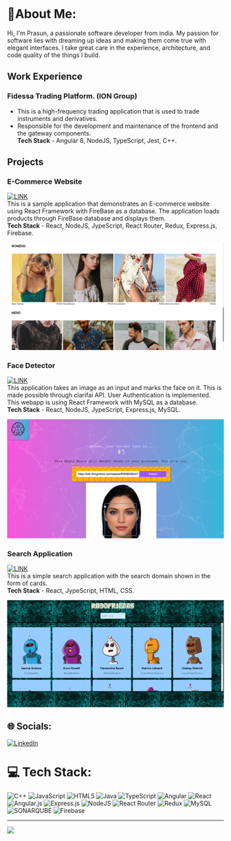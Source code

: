 # 🎇About Me:
 Hi, I'm Prasun, a passionate software developer from india. My passion for software lies with dreaming up ideas and making them come true with elegant interfaces. I take great care in the experience, architecture, and code quality of the things I build.<br>
 ## Work Experience
 ### Fidessa Trading Platform. (ION Group)
* This is a high-frequency trading application that is used to trade instruments and derivatives.
* Responsible for the development and maintenance of the frontend and the gateway components.
<br>**Tech Stack** - Angular 8, NodeJS, TypeScript, Jest, C++.

## Projects
### E-Commerce Website
[![LINK](https://img.shields.io/badge/Github-logo?style=flat&logo=github&logoColor=white&labelColor=grey&color=grey
)](https://github.com/prasunroyy/crwn-clothing)
<br>This is a sample application that demonstrates an E-commerce website using React Framework with FireBase as a database. The application loads products through FireBase database and displays them.
<br>**Tech Stack** - React, NodeJS, JypeScript, React Router, Redux, Express.js, Firebase.


![E-Commerce Website](assets/CategoryPage.png?raw=true "E-Commerce Website")
### Face Detector
[![LINK](https://img.shields.io/badge/Github-logo?style=flat&logo=github&logoColor=white&labelColor=grey&color=grey
)](https://github.com/prasunroyy/facerecognitionbrain)
<br> This application takes an image as an input and marks the face on it. This is made possible through clarifai API. User Authentication is implemented. This webapp is using React Framework with MySQL as a database.
<br>**Tech Stack** - React, NodeJS, JypeScript, Express.js, MySQL.

![Face Detector](assets/FaceReconSS.png?raw=true "Face Detector")
### Search Application
[![LINK](https://img.shields.io/badge/Github-logo?style=flat&logo=github&logoColor=white&labelColor=grey&color=grey
)](https://github.com/prasunroyy/robofriends)
<br>This is a simple search application with the search domain shown in the form of cards.
<br>**Tech Stack** - React, JypeScript, HTML, CSS.

![Face Detector](assets/RoboHP.png?raw=true "Face Detector")
## 🌐 Socials:
[![LinkedIn](https://img.shields.io/badge/LinkedIn-%230077B5.svg?logo=linkedin&logoColor=white)](https://linkedin.com/in/prasun-roy-1a29a1192) 

# 💻 Tech Stack:
![C++](https://img.shields.io/badge/c++-%2300599C.svg?style=for-the-badge&logo=c%2B%2B&logoColor=white) ![JavaScript](https://img.shields.io/badge/javascript-%23323330.svg?style=for-the-badge&logo=javascript&logoColor=%23F7DF1E) ![HTML5](https://img.shields.io/badge/html5-%23E34F26.svg?style=for-the-badge&logo=html5&logoColor=white) ![Java](https://img.shields.io/badge/java-%23ED8B00.svg?style=for-the-badge&logo=openjdk&logoColor=white) ![TypeScript](https://img.shields.io/badge/typescript-%23007ACC.svg?style=for-the-badge&logo=typescript&logoColor=white) ![Angular](https://img.shields.io/badge/angular-%23DD0031.svg?style=for-the-badge&logo=angular&logoColor=white) ![React](https://img.shields.io/badge/react-%2320232a.svg?style=for-the-badge&logo=react&logoColor=%2361DAFB) ![Angular.js](https://img.shields.io/badge/angular.js-%23E23237.svg?style=for-the-badge&logo=angularjs&logoColor=white) ![Express.js](https://img.shields.io/badge/express.js-%23404d59.svg?style=for-the-badge&logo=express&logoColor=%2361DAFB) ![NodeJS](https://img.shields.io/badge/node.js-6DA55F?style=for-the-badge&logo=node.js&logoColor=white) ![React Router](https://img.shields.io/badge/React_Router-CA4245?style=for-the-badge&logo=react-router&logoColor=white) ![Redux](https://img.shields.io/badge/redux-%23593d88.svg?style=for-the-badge&logo=redux&logoColor=white) ![MySQL](https://img.shields.io/badge/mysql-%2300000f.svg?style=for-the-badge&logo=mysql&logoColor=white) ![SONARQUBE](https://img.shields.io/badge/sonarqube-4E9BCD.svg?style=for-the-badge&logo=sonarqube&logoColor=white&color=%234E9BCD) ![Firebase](https://img.shields.io/badge/Firebase-039BE5?style=for-the-badge&logo=Firebase&logoColor=white)

---
[![](https://visitcount.itsvg.in/api?id=prasunroyy&icon=0&color=0)](https://visitcount.itsvg.in)

